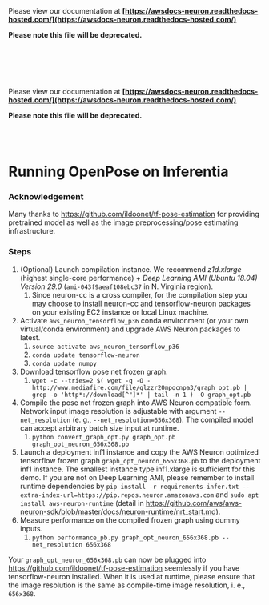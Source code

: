 </br>
</br>

Please view our documentation at **[https://awsdocs-neuron.readthedocs-hosted.com/](https://awsdocs-neuron.readthedocs-hosted.com/)** 

**Please note this file will be deprecated.**

</br>
</br>



</br>
</br>

Please view our documentation at **[https://awsdocs-neuron.readthedocs-hosted.com/](https://awsdocs-neuron.readthedocs-hosted.com/)** 

**Please note this file will be deprecated.**

</br>
</br>



# Running OpenPose on Inferentia

### Acknowledgement

Many thanks to https://github.com/ildoonet/tf-pose-estimation for providing pretrained model as well as the image preprocessing/pose estimating infrastructure.

### Steps

1. (Optional) Launch compilation instance. We recommend *z1d.xlarge* (highest single-core performance) + *Deep Learning AMI (Ubuntu 18.04) Version 29.0* (`ami-043f9aeaf108ebc37` in N. Virginia region).
    1. Since neuron-cc is a cross compiler, for the compilation step you may choose to install neuron-cc and tensorflow-neuron packages on your existing EC2 instance or local Linux machine.
2. Activate `aws_neuron_tensorflow_p36` conda environment (or your own virtual/conda environment) and upgrade AWS Neuron packages to latest.
    1. `source activate aws_neuron_tensorflow_p36`
    2. `conda update tensorflow-neuron`
    3. `conda update numpy`
3. Download tensorflow pose net frozen graph.
    1. `wget -c --tries=2 $( wget -q -O - http://www.mediafire.com/file/qlzzr20mpocnpa3/graph_opt.pb | grep -o 'http*://download[^"]*' | tail -n 1 ) -O graph_opt.pb`
4. Compile the pose net frozen graph into AWS Neuron compatible form. Network input image resolution is adjustable with argument `--net_resolution` (e. g., `--net_resolution=656x368`). The compiled model can accept arbitrary batch size input at runtime.
    1. `python convert_graph_opt.py graph_opt.pb graph_opt_neuron_656x368.pb`
5. Launch a deployment inf1 instance and copy the AWS Neuron optimized tensorflow frozen graph `graph_opt_neuron_656x368.pb` to the deployment inf1 instance. The smallest instance type inf1.xlarge is sufficient for this demo. If you are not on Deep Learning AMI, please remember to install runtime dependencies by `pip install -r requirements-infer.txt --extra-index-url=https://pip.repos.neuron.amazonaws.com` and `sudo apt install aws-neuron-runtime` (detail in https://github.com/aws/aws-neuron-sdk/blob/master/docs/neuron-runtime/nrt_start.md).
6. Measure performance on the compiled frozen graph using dummy inputs.
    1. `python performance_pb.py graph_opt_neuron_656x368.pb --net_resolution 656x368`

Your `graph_opt_neuron_656x368.pb` can now be plugged into https://github.com/ildoonet/tf-pose-estimation seemlessly if you have tensorflow-neuron installed. When it is used at runtime, please ensure that the image resolution is the same as compile-time image resolution, i. e., `656x368`.
